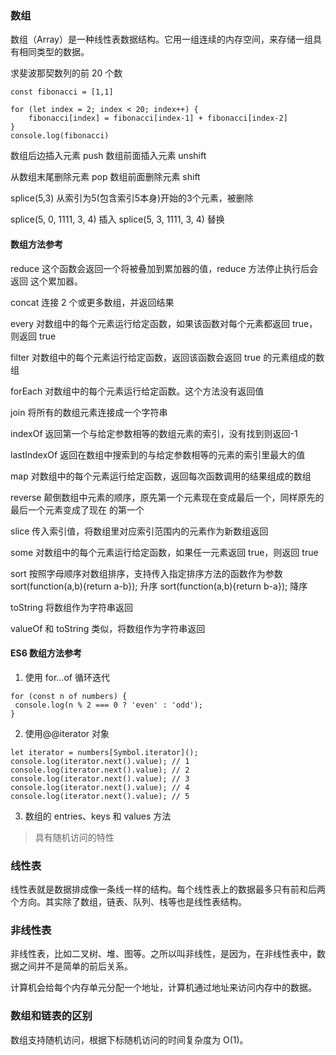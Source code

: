 ### 数组
数组（Array）是一种线性表数据结构。它用一组连续的内存空间，来存储一组具有相同类型的数据。

求斐波那契数列的前 20 个数
```
const fibonacci = [1,1]

for (let index = 2; index < 20; index++) {
    fibonacci[index] = fibonacci[index-1] + fibonacci[index-2]    
}
console.log(fibonacci)
```

数组后边插入元素 push 数组前面插入元素 unshift

从数组末尾删除元素 pop 数组前面删除元素 shift

splice(5,3) 从索引为5(包含索引5本身)开始的3个元素，被删除 

splice(5, 0, 1111, 3, 4) 插入 splice(5, 3, 1111, 3, 4) 替换

#### 数组方法参考

reduce 这个函数会返回一个将被叠加到累加器的值，reduce 方法停止执行后会返回
这个累加器。

concat 连接 2 个或更多数组，并返回结果

every 对数组中的每个元素运行给定函数，如果该函数对每个元素都返回 true，则返回 true

filter 对数组中的每个元素运行给定函数，返回该函数会返回 true 的元素组成的数组

forEach 对数组中的每个元素运行给定函数。这个方法没有返回值

join 将所有的数组元素连接成一个字符串

indexOf 返回第一个与给定参数相等的数组元素的索引，没有找到则返回-1

lastIndexOf 返回在数组中搜索到的与给定参数相等的元素的索引里最大的值

map 对数组中的每个元素运行给定函数，返回每次函数调用的结果组成的数组

reverse 颠倒数组中元素的顺序，原先第一个元素现在变成最后一个，同样原先的最后一个元素变成了现在
的第一个

slice 传入索引值，将数组里对应索引范围内的元素作为新数组返回

some 对数组中的每个元素运行给定函数，如果任一元素返回 true，则返回 true

sort 按照字母顺序对数组排序，支持传入指定排序方法的函数作为参数
sort(function(a,b){return a-b}); 升序
sort(function(a,b){return b-a}); 降序 

toString 将数组作为字符串返回

valueOf 和 toString 类似，将数组作为字符串返回

#### ES6 数组方法参考
1. 使用 for...of 循环迭代
```
for (const n of numbers) { 
 console.log(n % 2 === 0 ? 'even' : 'odd'); 
}
```

2. 使用@@iterator 对象

```
let iterator = numbers[Symbol.iterator](); 
console.log(iterator.next().value); // 1 
console.log(iterator.next().value); // 2 
console.log(iterator.next().value); // 3 
console.log(iterator.next().value); // 4 
console.log(iterator.next().value); // 5
```
3. 数组的 entries、keys 和 values 方法


> 具有随机访问的特性

### 线性表

线性表就是数据排成像一条线一样的结构。每个线性表上的数据最多只有前和后两个方向。其实除了数组，链表、队列、栈等也是线性表结构。

### 非线性表

非线性表，比如二叉树、堆、图等。之所以叫非线性，是因为，在非线性表中，数据之间并不是简单的前后关系。


计算机会给每个内存单元分配一个地址，计算机通过地址来访问内存中的数据。

### 数组和链表的区别

数组支持随机访问，根据下标随机访问的时间复杂度为 O(1)。